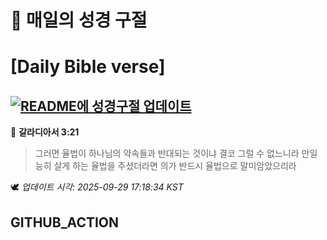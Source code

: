 # 🙏 매일의 성경 구절
# [Daily Bible verse]
## [![README에 성경구절 업데이트](https://github.com/DONGSUKA/first_test/actions/workflows/update-readme-bible.yml/badge.svg)](https://github.com/DONGSUKA/first_test/actions/workflows/update-readme-bible.yml)
<!-- START_BIBLE_VERSE -->
📖 **갈라디아서 3:21**
> 그러면 율법이 하나님의 약속들과 반대되는 것이냐 결코 그럴 수 없느니라 만일 능히 살게 하는 율법을 주셨더라면 의가 반드시 율법으로 말미암았으리라

🕊️ _업데이트 시각: 2025-09-29 17:18:34 KST_
  <!-- END_BIBLE_VERSE -->
## GITHUB_ACTION
